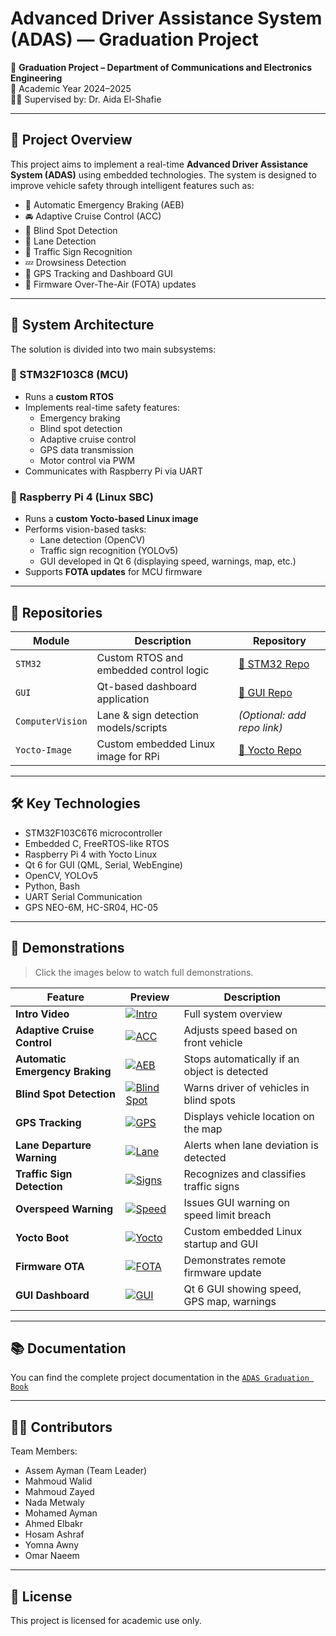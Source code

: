 # Advanced Driver Assistance System (ADAS) — Graduation Project

🚗 **Graduation Project – Department of Communications and Electronics Engineering**  
📅 Academic Year 2024–2025  
👩‍🏫 Supervised by: Dr. Aida El-Shafie

---

## 📌 Project Overview

This project aims to implement a real-time **Advanced Driver Assistance System (ADAS)** using embedded technologies. The system is designed to improve vehicle safety through intelligent features such as:

- 🛑 Automatic Emergency Braking (AEB)
- 🚘 Adaptive Cruise Control (ACC)
- 👀 Blind Spot Detection
- 🚧 Lane Detection
- 🚦 Traffic Sign Recognition
- 💤 Drowsiness Detection
- 📡 GPS Tracking and Dashboard GUI
- 📲 Firmware Over-The-Air (FOTA) updates

---

## 🧠 System Architecture

The solution is divided into two main subsystems:

### 🔹 STM32F103C8 (MCU)
- Runs a **custom RTOS**
- Implements real-time safety features:
  - Emergency braking
  - Blind spot detection
  - Adaptive cruise control
  - GPS data transmission
  - Motor control via PWM
- Communicates with Raspberry Pi via UART

### 🔹 Raspberry Pi 4 (Linux SBC)
- Runs a **custom Yocto-based Linux image**
- Performs vision-based tasks:
  - Lane detection (OpenCV)
  - Traffic sign recognition (YOLOv5)
  - GUI developed in Qt 6 (displaying speed, warnings, map, etc.)
- Supports **FOTA updates** for MCU firmware

---

## 📁 Repositories

| Module                    | Description                                  | Repository |
|---------------------------|----------------------------------------------|------------|
| `STM32`                  | Custom RTOS and embedded control logic       | [🔗 STM32 Repo](https://github.com/Graduation-Project-Automotive-ECE25/STM32) |
| `GUI`                    | Qt-based dashboard application               | [🔗 GUI Repo](https://github.com/Graduation-Project-Automotive-ECE25/GUI) |
| `ComputerVision`         | Lane & sign detection models/scripts         | *(Optional: add repo link)* |
| `Yocto-Image`            | Custom embedded Linux image for RPi          | [🔗 Yocto Repo](https://github.com/Graduation-Project-Automotive-ECE25/Yocto) |

---

## 🛠️ Key Technologies

- STM32F103C6T6 microcontroller
- Embedded C, FreeRTOS-like RTOS
- Raspberry Pi 4 with Yocto Linux
- Qt 6 for GUI (QML, Serial, WebEngine)
- OpenCV, YOLOv5
- Python, Bash
- UART Serial Communication
- GPS NEO-6M, HC-SR04, HC-05

---

## 🎥 Demonstrations

> Click the images below to watch full demonstrations.

| Feature | Preview | Description |
|--------|---------|-------------|
| **Intro Video** | [![Intro](https://github.com/Graduation-Project-Automotive-ECE25/.github/blob/main/thumbnails/intro.jpg)](https://drive.google.com/file/d/1TXQiJyxAgXu6cWLjJEhOmy8hOxmAG0Bl/view?usp=drive_link) | Full system overview |
| **Adaptive Cruise Control** | [![ACC](https://github.com/Graduation-Project-Automotive-ECE25/.github/blob/main/thumbnails/acc.jpg)](https://drive.google.com/file/d/14yefTBQPuCcz5HylxiJSGW9O1E7vySfg/view?usp=drive_link) | Adjusts speed based on front vehicle |
| **Automatic Emergency Braking** | [![AEB](https://github.com/Graduation-Project-Automotive-ECE25/.github/blob/main/thumbnails/AEB.jpg)](https://drive.google.com/file/d/1pnK-gjPmTqt3SGgVHBJRdRZIIFjVP4W2/view?usp=drive_link) | Stops automatically if an object is detected |
| **Blind Spot Detection** | [![Blind Spot](https://github.com/Graduation-Project-Automotive-ECE25/.github/blob/main/thumbnails/Blind_Spot_Detection.jpg)](https://drive.google.com/file/d/1G2af9MrMnImd0i8V24ojZqr35a8wmc5K/view?usp=drive_link) | Warns driver of vehicles in blind spots |
| **GPS Tracking** | [![GPS](https://github.com/Graduation-Project-Automotive-ECE25/.github/blob/main/thumbnails/gps.jpg)](https://drive.google.com/file/d/12shbaEtLaj_cSXmkcuJu2r_VFeCfj6Qw/view?usp=drive_link) | Displays vehicle location on the map |
| **Lane Departure Warning** | [![Lane](https://github.com/Graduation-Project-Automotive-ECE25/.github/blob/main/thumbnails/ldw.PNG)](https://drive.google.com/file/d/1PoFNiDeuE2Pj29DBakB9HGdUIK5ZtaV7/view?usp=drive_link) | Alerts when lane deviation is detected |
| **Traffic Sign Detection** | [![Signs](https://github.com/Graduation-Project-Automotive-ECE25/.github/blob/main/thumbnails/trafficsign.jpg)](https://drive.google.com/file/d/1Yd9gq3B7OUecWITmBRs0KoUAc6PAh_pR/view?usp=drive_link) | Recognizes and classifies traffic signs |
| **Overspeed Warning** | [![Speed](https://github.com/Graduation-Project-Automotive-ECE25/.github/blob/main/thumbnails/overspeedwarning.jpg)](https://drive.google.com/file/d/1XAJAchLgKLop7DXfeqiZ3Dc1WxTbc6Zv/view?usp=drive_link) | Issues GUI warning on speed limit breach |
| **Yocto Boot** | [![Yocto](https://github.com/Graduation-Project-Automotive-ECE25/.github/blob/main/thumbnails/Yocto.PNG)](https://drive.google.com/file/d/1vgwzWMAhzWZiZ5IgOCZMtQ9hiuUGr53K/view?usp=drive_link) | Custom embedded Linux startup and GUI |
| **Firmware OTA** | [![FOTA](videos/thumbnails/fota.png)](videos/fota.mp4) | Demonstrates remote firmware update |
| **GUI Dashboard** | [![GUI](https://github.com/Graduation-Project-Automotive-ECE25/.github/blob/main/thumbnails/gui.png)](https://drive.google.com/file/d/1_vEEjuu0ofGYZjjyFiCTsqKKsRomHv8V/view?usp=drive_link) | Qt 6 GUI showing speed, GPS map, warnings |

---

## 📚 Documentation

You can find the complete project documentation in the [`ADAS Graduation Book`](https://drive.google.com/file/d/1XIpy0AmPzTSJXAlBNidWxOked-inZP8N/view?usp=sharing)

---

## 👨‍💻 Contributors

Team Members:
- Assem Ayman (Team Leader)
- Mahmoud Walid
- Mahmoud Zayed
- Nada Metwaly
- Mohamed Ayman
- Ahmed Elbakr
- Hosam Ashraf
- Yomna Awny
- Omar Naeem

---

## 🔖 License

This project is licensed for academic use only.

